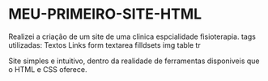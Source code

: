 # MEU-PRIMEIRO-SITE-HTML
Realizei a criação de um site de uma clinica espcialidade fisioterapia.
tags utilizadas:
Textos
Links
form
textarea
filldsets
img
table
tr

Site simples e intuitivo, dentro da realidade de ferramentas disponiveis que o HTML e CSS oferece.


